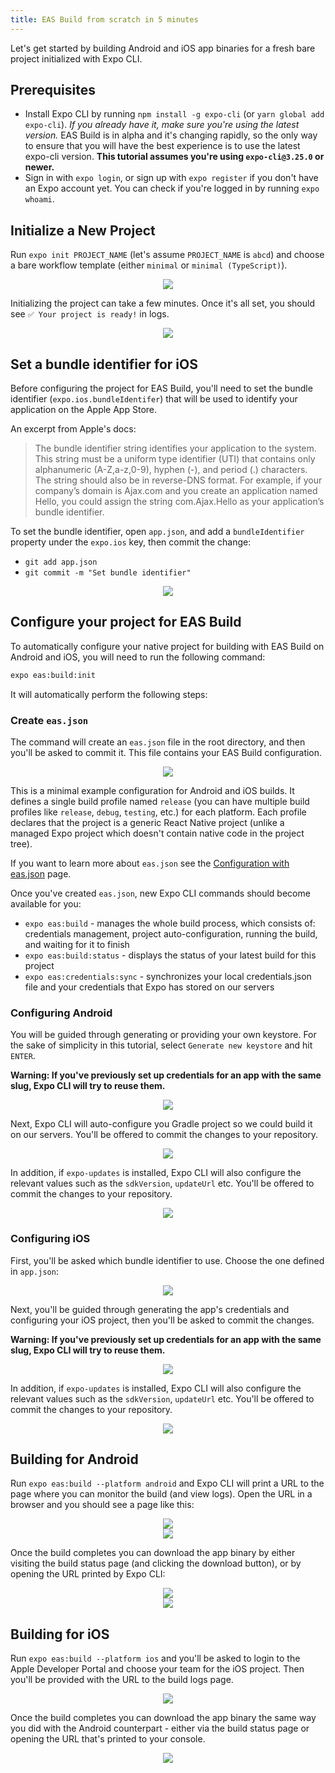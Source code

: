 ```yaml
---
title: EAS Build from scratch in 5 minutes
---
```


Let's get started by building Android and iOS app binaries for a fresh bare project initialized with Expo CLI.

## Prerequisites

- Install Expo CLI by running `npm install -g expo-cli` (or `yarn global add expo-cli`). _If you already have it, make sure you're using the latest version._ EAS Build is in alpha and it's changing rapidly, so the only way to ensure that you will have the best experience is to use the latest expo-cli version. **This tutorial assumes you're using `expo-cli@3.25.0` or newer.**
- Sign in with `expo login`, or sign up with `expo register` if you don't have an Expo account yet. You can check if you're logged in by running `expo whoami`.

## Initialize a New Project

Run `expo init PROJECT_NAME` (let's assume `PROJECT_NAME` is `abcd`) and choose a bare workflow template (either `minimal` or `minimal (TypeScript)`).

<center><img src="/static/images/eas-builds/5-minute-tutorial/01-init.png" /></center>

Initializing the project can take a few minutes. Once it's all set, you should see `✅ Your project is ready!` in logs.

<center><img src="/static/images/eas-builds/5-minute-tutorial/02-init-complete.png" /></center>

## Set a bundle identifier for iOS

Before configuring the project for EAS Build, you'll need to set the bundle identifier (`expo.ios.bundleIdentifer`) that will be used to identify your application on the Apple App Store.

An excerpt from Apple's docs:

> The bundle identifier string identifies your application to the system. This string must be a uniform type identifier (UTI) that contains only alphanumeric (A-Z,a-z,0-9), hyphen (-), and period (.) characters. The string should also be in reverse-DNS format. For example, if your company’s domain is Ajax.com and you create an application named Hello, you could assign the string com.Ajax.Hello as your application’s bundle identifier.

To set the bundle identifier, open `app.json`, and add a `bundleIdentifier` property under the `expo.ios` key, then commit the change:

- `git add app.json`
- `git commit -m "Set bundle identifier"`

<center><img src="/static/images/eas-builds/5-minute-tutorial/03-set-bundle-id.png" /></center>

## Configure your project for EAS Build

To automatically configure your native project for building with EAS Build on Android and iOS, you will need to run the following command:

```sh
expo eas:build:init
```

It will automatically perform the following steps:

### Create `eas.json`

The command will create an `eas.json` file in the root directory, and then you'll be asked to commit it. This file contains your EAS Build configuration.

<center><img src="/static/images/eas-builds/5-minute-tutorial/04-eas-json.png" /></center>

This is a minimal example configuration for Android and iOS builds. It defines a single build profile named `release` (you can have multiple build profiles like `release`, `debug`, `testing`, etc.) for each platform. Each profile declares that the project is a generic React Native project (unlike a managed Expo project which doesn't contain native code in the project tree).

If you want to learn more about `eas.json` see the [Configuration with eas.json](../eas-json/) page.

Once you've created `eas.json`, new Expo CLI commands should become available for you:

- `expo eas:build` - manages the whole build process, which consists of: credentials management, project auto-configuration, running the build, and waiting for it to finish
- `expo eas:build:status` - displays the status of your latest build for this project
- `expo eas:credentials:sync` - synchronizes your local credentials.json file and your credentials that Expo has stored on our servers

### Configuring Android

You will be guided through generating or providing your own keystore. For the sake of simplicity in this tutorial, select `Generate new keystore` and hit `ENTER`.

**Warning: If you've previously set up credentials for an app with the same slug, Expo CLI will try to reuse them.**

<center><img src="/static/images/eas-builds/5-minute-tutorial/05-generate-keystore.png" /></center>

Next, Expo CLI will auto-configure you Gradle project so we could build it on our servers. You'll be offered to commit the changes to your repository.

<center><img src="/static/images/eas-builds/5-minute-tutorial/06-configure-gradle.png" /></center>

In addition, if `expo-updates` is installed, Expo CLI will also configure the relevant values such as the `sdkVersion`, `updateUrl` etc. You'll be offered to commit the changes to your repository.

<center><img src="/static/images/eas-builds/5-minute-tutorial/07-configure-updates-android.png" /></center>

### Configuring iOS

First, you'll be asked which bundle identifier to use. Choose the one defined in `app.json`:

<center><img src="/static/images/eas-builds/5-minute-tutorial/08-choose-bundle-id.png" /></center>

Next, you'll be guided through generating the app's credentials and configuring your iOS project, then you'll be asked to commit the changes.

**Warning: If you've previously set up credentials for an app with the same slug, Expo CLI will try to reuse them.**

<center><img src="/static/images/eas-builds/5-minute-tutorial/09-configure-ios.png" /></center>

In addition, if `expo-updates` is installed, Expo CLI will also configure the relevant values such as the `sdkVersion`, `updateUrl` etc. You'll be offered to commit the changes to your repository.

<center><img src="/static/images/eas-builds/5-minute-tutorial/10-configure-updates-ios.png" /></center>

## Building for Android

Run `expo eas:build --platform android` and Expo CLI will print a URL to the page where you can monitor the build (and view logs). Open the URL in a browser and you should see a page like this:

<center><img src="/static/images/eas-builds/5-minute-tutorial/11-android-build-progress-website.png" /></center>
<center><img src="/static/images/eas-builds/5-minute-tutorial/12-android-build-logs.png" /></center>

Once the build completes you can download the app binary by either visiting the build status page (and clicking the download button), or by opening the URL printed by Expo CLI:

<center><img src="/static/images/eas-builds/5-minute-tutorial/13-android-build-completed-website.png" /></center>
<center><img src="/static/images/eas-builds/5-minute-tutorial/14-android-build-completed-cli.png" /></center>

## Building for iOS

Run `expo eas:build --platform ios` and you'll be asked to login to the Apple Developer Portal and choose your team for the iOS project. Then you'll be provided with the URL to the build logs page.

<center><img src="/static/images/eas-builds/5-minute-tutorial/15-ios-build-completed-cli.png" /></center>

Once the build completes you can download the app binary the same way you did with the Android counterpart - either via the build status page or opening the URL that's printed to your console.

<center><img src="/static/images/eas-builds/5-minute-tutorial/16-ios-build-completed-website.png" /></center>
